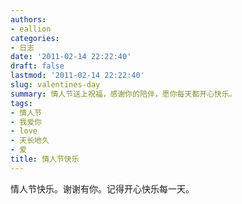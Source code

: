 ```yaml
---
authors:
- eallion
categories:
- 日志
date: '2011-02-14 22:22:40'
draft: false
lastmod: '2011-02-14 22:22:40'
slug: valentines-day
summary: 情人节送上祝福，感谢你的陪伴，愿你每天都开心快乐。
tags:
- 情人节
- 我爱你
- love
- 天长地久
- 爱
title: 情人节快乐
---
```


情人节快乐。谢谢有你。记得开心快乐每一天。